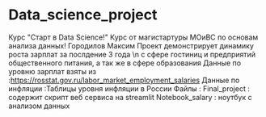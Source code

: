 # Data_science_project
Курс "Старт в Data Science!"
Курс от магистартуры МОиВС по основам анализа данных!
Городилов Максим 
Проект демонстрирует динамику роста зарплат за послдение 3 года \n с сфере гостиниц и предприятий общественного питания, а так же в сфере образования 
Данные по уровню зарплат взяты из :https://rosstat.gov.ru/labor_market_employment_salaries
Данные по инфляции :Таблицы уровня инфляции в России
Файлы : 
Final_project : содержит скрипт веб сервиса на streamlit
Notebook_salary : ноутбук с анализом данных 
